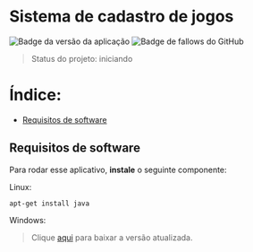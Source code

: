 # Sistema de cadastro de jogos

![Badge da versão da aplicação](https://img.shields.io/badge/Ves%C3%A3o-1.0-brightgreen)
![Badge de fallows do GitHub](https://img.shields.io/github/followers/gtcunha?style=social)

> Status do projeto: iniciando

# Índice:

* [Requisitos de software](#requisitos-de-software)

<h2 id="requisitos-de-software">Requisitos de software</h2>

Para rodar esse aplicativo, **instale** o seguinte componente:

Linux:
```
apt-get install java
```

Windows:

> Clique [aqui](https://www.java.com/pt-BR/download/ie_manual.jsp?locale=pt_BR) para baixar a versão atualizada. 

